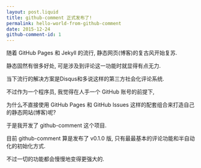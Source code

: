 ```yaml
---
layout: post.liquid
title: github-comment 正式发布了!
permalink: hello-world-from-github-comment
date: 2015-12-24
github-comment-id: 1
---
```


随着 GitHub Pages 和 Jekyll 的流行, 静态网页(博客)的复古风开始复苏.

静态固然有很多好处, 可是涉及到评论这一功能时就显得有点无力.

当下流行的解决方案是Disqus和多说这样的第三方社会化评论系统.

不过作为一个程序员, 我觉得在人手一个 GitHub 账号的前提下,

为什么不直接使用 GitHub Pages 和 GitHub Issues 这样的配套组合来打造自己的静态网站(博客)呢?

于是我开发了 github-comment 这个项目.

目前 github-comment 算是发布了 v0.1.0 版, 只有最最基本的评论功能和半自动化的初始化方式.

不过一切的功能都会慢慢地变得更强大的.
